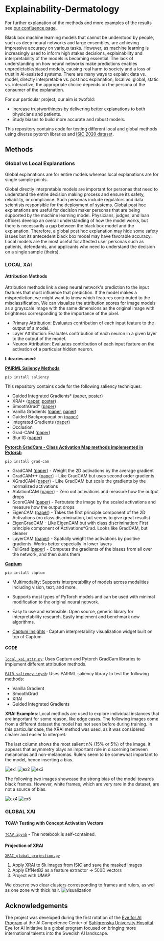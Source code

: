 # Explainability-Dermatology

For further explanation of the methods and more examples of the results see [our confluence page](https://aisweden.atlassian.net/wiki/external/638779397/MjM2MGFiOGUyM2ZjNDlhZGI2Mzg2NDM0NTNhNDg2ZmU?atlOrigin=eyJpIjoiYTkzYjZiMTEzMjgwNDE2NGE2ODk1NWIzYWJiNTYxNmYiLCJwIjoiYyJ9).

Black box machine learning models that cannot be understood by people, such as deep neural networks and large ensembles, are achieving impressive accuracy on various tasks. However, as machine learning is increasingly used to inform high stakes decisions, explainability and interpretability of the models is becoming essential. The lack of understanding on how neural networks make predictions enables unpredictable/biased models, causing real harm to society and a loss of trust in AI-assisted systems. There are many ways to explain: data vs. model, directly interpretable vs. post hoc explanation, local vs. global, static vs. interactive; the appropriate choice depends on the persona of the consumer of the explanation.

For our particular project, our aim is twofold:
* Increase trustworthiness by delivering better explanations to both physicians and patients.
* Study biases to build more accurate and robust models.

This repository contains code for testing different local and global methods using diverse pytorch libraries and [ISIC 2020 dataset](https://www.kaggle.com/nroman/melanoma-external-malignant-256).

## Methods

### Global vs Local Explanations

Global explanations are for entire models whereas local explanations are for single sample points.

Global directly interpretable models are important for personas that need to understand the entire decision making process and ensure its safety, reliability, or compliance. Such personas include regulators and data scientists responsible for the deployment of systems. Global post hoc explanations are useful for decision maker personas that are being supported by the machine learning model. Physicians, judges, and loan officers develop an overall understanding of how the model works, but there is necessarily a gap between the black box model and the explanation. Therefore, a global post hoc explanation may hide some safety issues but its antecedent black box model may have favorable accuracy. Local models are the most useful for affected user personas such as patients, defendants, and applicants who need to understand the decision on a single sample (theirs).

### LOCAL XAI

#### Attribution Methods 

Attribution methods link a deep neural network's prediction to the input features that most influence that prediction. If the model makes a misprediction, we might want to know which features contributed to the misclassification. We can visualize the attribution scores for image models as a grayscale image with the same dimensions as the original image with brightness corresponding to the importance of the pixel.

* Primary Attribution: Evaluates contribution of each input feature to the output of a model.
* Layer Attribution: Evaluates contribution of each neuron in a given layer to the output of the model.
* Neuron Attribution: Evaluates contribution of each input feature on the activation of a particular hidden neuron.

**Libraries used**:

**[PAIRML Saliency Methods](https://github.com/pair-code/saliency)**

```pip install saliency```

This repository contains code for the following saliency techniques:

*   Guided Integrated Gradients* ([paper](https://arxiv.org/abs/2106.09788), [poster](https://github.com/PAIR-code/saliency/blob/master/docs/CVPR_Guided_IG_Poster.pdf))
*   XRAI* ([paper](https://arxiv.org/abs/1906.02825), [poster](https://github.com/PAIR-code/saliency/blob/master/docs/ICCV_XRAI_Poster.pdf))
*   SmoothGrad* ([paper](https://arxiv.org/abs/1706.03825))
*   Vanilla Gradients
    ([paper](https://scholar.google.com/scholar?q=Visualizing+higher-layer+features+of+a+deep+network&btnG=&hl=en&as_sdt=0%2C22),
    [paper](https://arxiv.org/abs/1312.6034))
*   Guided Backpropogation ([paper](https://arxiv.org/abs/1412.6806))
*   Integrated Gradients ([paper](https://arxiv.org/abs/1703.01365))
*   Occlusion
*   Grad-CAM ([paper](https://arxiv.org/abs/1610.02391))
*   Blur IG ([paper](https://arxiv.org/abs/2004.03383))

**[Pytorch GradCam - Class Activation Map methods implemented in Pytorch](https://github.com/jacobgil/pytorch-grad-cam)** 

```pip install grad-cam```

*  GradCAM ([paper](https://arxiv.org/abs/1610.02391)) - Weight the 2D activations by the average gradient
*  GradCAM++ ([paper](https://arxiv.org/abs/1710.11063)) - Like GradCAM but uses second order gradients
*  XGradCAM ([paper](https://arxiv.org/abs/2008.02312)) - Like GradCAM but scale the gradients by the normalized activations
*  AblationCAM ([paper](https://ieeexplore.ieee.org/abstract/document/9093360/)) - Zero out activations and measure how the output drops 
*  ScoreCAM ([paper](https://arxiv.org/abs/1910.01279)) -  Perbutate the image by the scaled activations and measure how the output drops
*  EigenCAM ([paper](https://arxiv.org/abs/2008.00299)) - Takes the first principle component of the 2D Activations (no class discrimination, but seems to give great results)
*  EigenGradCAM -  Like EigenCAM but with class discrimination: First principle component of Activations*Grad. Looks like GradCAM, but cleaner
*  LayerCAM ([paper](http://mftp.mmcheng.net/Papers/21TIP_LayerCAM.pdf)) - Spatially weight the activations by positive gradients. Works better especially in lower layers 
*  FullGrad ([paper](https://arxiv.org/abs/1905.00780)) - Computes the gradients of the biases from all over the network, and then sums them


**[Captum](https://captum.ai/)**  

```pip install captum```

* Multimodality: Supports interpretability of models across modalities including vision, text, and more.

* Supports most types of PyTorch models and can be used with minimal modification to the original neural network.

* Easy to use and extensible: Open source, generic library for interpretability research. Easily implement and benchmark new algorithms.

* [Captum Insights](https://captum.ai/docs/captum_insights) · Captum interpretability visualization widget built on top of Captum


#### CODE

 [`local_xai_attr.py`](./local_xai_attr.py): Uses Captum and Pytorch GradCam libraries to implement different attribution methods.
 
 [`PAIR_saliency.ipynb`](./PAIR_saliency.ipynb): Uses PAIRML saliency library to test the following methods:
 * Vanilla Gradient
 * SmoothGrad 
 * XRAI
 * Guided Integrated Gradients
 
**XRAI Examples**:
Local methods are used to explore individual instances that are important for some reason, like edge cases. The following images come from a different dataset the model has not seen before during training. In this particular case, the XRAI method was used, as it was considered clearer and easier to interpret.

The last column shows the most salient n% (15% or 5%) of the image. It appears that asymmetry plays an important role in discerning between melanomas and non-melanomas. Rulers seem to be somewhat important to the model, hence inserting a bias.

![ex1](https://github.com/sandracl72/Explainability-Dermatology/blob/master/docs/centroid_3668.png)
![ex2](https://github.com/sandracl72/Explainability-Dermatology/blob/master/docs/xrai_SAM_2.png)
![ex3](https://github.com/sandracl72/Explainability-Dermatology/blob/master/docs/xrai_SAM_5.png)

The following two images showcase the strong bias of the model towards black frames. However, white frames, which are very rare in the dataset, are not a source of bias.

![ex4](https://github.com/sandracl72/Explainability-Dermatology/blob/master/docs/edge_13403.png)
![ex5](https://github.com/sandracl72/Explainability-Dermatology/blob/master/docs/xrai_SAM_6.png)

### GLOBAL XAI

#### TCAV: Testing with Concept Activation Vectors

 [`TCAV.ipynb`](./TCAV.ipynb) - The notebook is self-contained.

#### Projection of XRAI 

 [`XRAI_global_projection.py`](./XRAI_global_projection.py)
 
 1. Apply XRAI to 6k images from ISIC and save the masked images
 2. Apply EffNetB2 as a feature extractor → 500D vectors
 3. Project with UMAP 

We observe two clear clusters corresponding to frames and rulers, as well as one zone with thick hair.
![visualization](https://github.com/sandracl72/Explainability-Dermatology/blob/master/docs/XAI_CNNembs_from_masked_imgs.PNG)

 ## Acknowledgements

The project was developed during the first rotation of the [Eye for AI Program](https://www.ai.se/en/eyeforai) at the AI Competence Center of [Sahlgrenska University Hospital](https://www.sahlgrenska.se/en/). Eye for AI initiative is a global program focused on bringing more international talents into the Swedish AI landscape.


